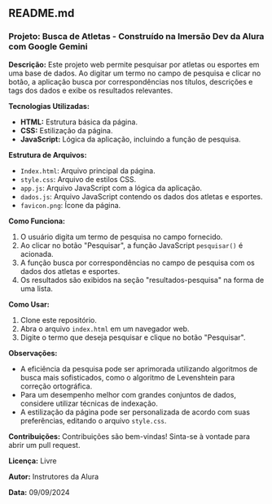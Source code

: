 ## **README.md**

### **Projeto: Busca de Atletas - Construído na Imersão Dev da Alura com Google Gemini**

**Descrição:**
Este projeto web permite pesquisar por atletas ou esportes em uma base de dados. Ao digitar um termo no campo de pesquisa e clicar no botão, a aplicação busca por correspondências nos títulos, descrições e tags dos dados e exibe os resultados relevantes.

**Tecnologias Utilizadas:**
* **HTML:** Estrutura básica da página.
* **CSS:** Estilização da página.
* **JavaScript:** Lógica da aplicação, incluindo a função de pesquisa.

**Estrutura de Arquivos:**
* `Index.html`: Arquivo principal da página.
* `style.css`: Arquivo de estilos CSS.
* `app.js`: Arquivo JavaScript com a lógica da aplicação.
* `dados.js`: Arquivo JavaScript contendo os dados dos atletas e esportes.
* `favicon.png`: Ícone da página.

**Como Funciona:**
1. O usuário digita um termo de pesquisa no campo fornecido.
2. Ao clicar no botão "Pesquisar", a função JavaScript `pesquisar()` é acionada.
3. A função busca por correspondências no campo de pesquisa com os dados dos atletas e esportes.
4. Os resultados são exibidos na seção "resultados-pesquisa" na forma de uma lista.

**Como Usar:**
1. Clone este repositório.
2. Abra o arquivo `index.html` em um navegador web.
3. Digite o termo que deseja pesquisar e clique no botão "Pesquisar".

**Observações:**
* A eficiência da pesquisa pode ser aprimorada utilizando algoritmos de busca mais sofisticados, como o algoritmo de Levenshtein para correção ortográfica.
* Para um desempenho melhor com grandes conjuntos de dados, considere utilizar técnicas de indexação.
* A estilização da página pode ser personalizada de acordo com suas preferências, editando o arquivo `style.css`.

**Contribuições:**
Contribuições são bem-vindas! Sinta-se à vontade para abrir um pull request.

**Licença:**
Livre

**Autor:**
Instrutores da Alura

**Data:**
09/09/2024

